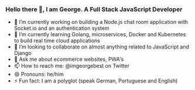 ### Hello there 👋, I am George. A Full Stack JavaScript Developer

<!--
**V-FOR-VEND3TTA/V-FOR-VEND3TTA** is a ✨ _special_ ✨ repository because its `README.md` (this file) appears on your GitHub profile.

Here are some ideas to get you started:
-->
- 🔭 I’m currently working on building a Node.js chat room application with Socket.io and an authentication system
- 🌱 I’m currently learning Golang, microservices, Docker and Kubernetes to build real time cloud applications
- 👯 I’m looking to collaborate on almost anything related to JavaScript and Django
- 💬 Ask me about ecommerce websites, PWA's
- 📫 How to reach me: @imgeorgebest on Twitter 
- 😄 Pronouns: he/him
- ⚡ Fun fact: I am a polyglot (speak German, Portuguese and English)

